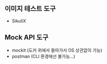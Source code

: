 ## 이미지 테스트 도구
- SikuliX

## Mock API 도구
- mockit (도커 위에서 돌아가서 OS 상관없이 가능)
- postman (CLI 환경에선 불가능...)



